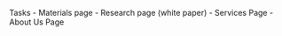 Tasks
    - Materials page
    - Research page (white paper)
    - Services Page
    - About Us Page